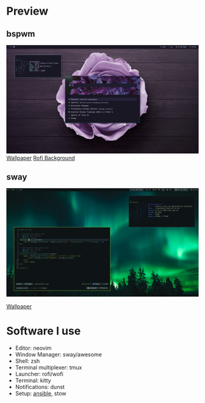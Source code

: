# Preview

## bspwm
![Preview](assets/preview_bspwm.png)
[Wallpaper](https://www.pexels.com/photo/purple-rose-on-wooden-surface-971360/)
[Rofi Background](https://www.pexels.com/photo/close-up-photo-of-purple-lilac-flowers-1381679/)

## sway
![Preview](assets/preview_sway.png)

[Wallpaper](https://www.pexels.com/photo/beautiful-aurora-borealis-in-the-sky-11042734/)

# Software I use

* Editor: neovim
* Window Manager: sway/awesome
* Shell: zsh
* Terminal multiplexer: tmux
* Launcher: rofi/wofi
* Terminal: kitty
* Notifications: dunst
* Setup: [ansible](https://github.com/m-gail/ansible), stow
